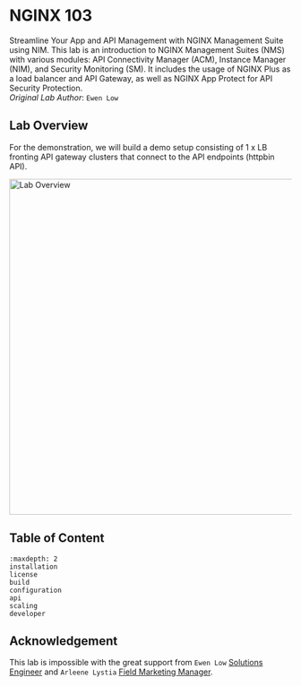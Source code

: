 # NGINX 103

Streamline Your App and API Management with NGINX Management Suite using NIM. This lab is an introduction to NGINX Management Suites (NMS) with various modules: API Connectivity Manager (ACM), Instance Manager (NIM), and Security Monitoring (SM). It includes the usage of NGINX Plus as a load balancer and API Gateway, as well as NGINX App Protect for API Security Protection.
<br>*Original Lab Author*: `Ewen Low`

## Lab Overview

For the demonstration, we will build a demo setup consisting of 1 x LB fronting API gateway clusters that connect to the API endpoints (httpbin API).

<img width="600" alt="Lab Overview" src="https://github.com/donchai/nginx-103/assets/6828772/fa05f8f8-ff1f-49e7-acc7-c42ff16d95f5"><br>

## Table of Content
```{toctree}
:maxdepth: 2
installation
license
build
configuration
api
scaling
developer
```

## Acknowledgement

This lab is impossible with the great support from `Ewen Low` [Solutions Engineer](https://my.linkedin.com/in/ewen-low-a73413174) and `Arleene Lystia` [Field Marketing Manager](https://id.linkedin.com/in/arleene-lystia).
